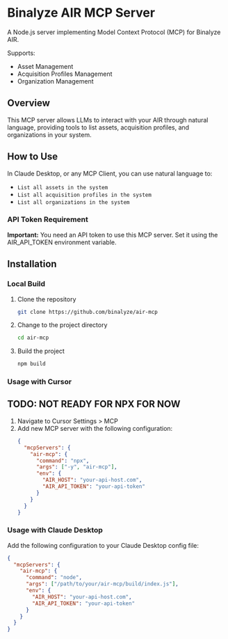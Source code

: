 # Binalyze AIR MCP Server

A Node.js server implementing Model Context Protocol (MCP) for Binalyze AIR.

Supports:

- Asset Management
- Acquisition Profiles Management
- Organization Management

## Overview

This MCP server allows LLMs to interact with your AIR through natural language, providing tools to list assets, acquisition profiles, and organizations in your system.

## How to Use

In Claude Desktop, or any MCP Client, you can use natural language to:

- `List all assets in the system`
- `List all acquisition profiles in the system`
- `List all organizations in the system`

### API Token Requirement

**Important:** You need an API token to use this MCP server. Set it using the AIR_API_TOKEN environment variable.

## Installation

### Local Build

1. Clone the repository
   ```bash
   git clone https://github.com/binalyze/air-mcp
   ```

2. Change to the project directory
   ```bash
   cd air-mcp
   ```

3. Build the project
   ```bash
   npm build
   ```

### Usage with Cursor


## TODO: NOT READY FOR NPX FOR NOW

1. Navigate to Cursor Settings > MCP
2. Add new MCP server with the following configuration:
   ```json
   {
     "mcpServers": {
       "air-mcp": {
         "command": "npx",
         "args": ["-y", "air-mcp"],
         "env": {
           "AIR_HOST": "your-api-host.com",
           "AIR_API_TOKEN": "your-api-token"
         }
       }
     }
   }
   ```

### Usage with Claude Desktop

Add the following configuration to your Claude Desktop config file:
```json
{
  "mcpServers": {
    "air-mcp": {
      "command": "node",
      "args": ["/path/to/your/air-mcp/build/index.js"],
      "env": {
        "AIR_HOST": "your-api-host.com",
        "AIR_API_TOKEN": "your-api-token"
      }
    }
  }
}
```